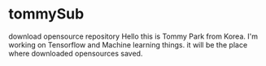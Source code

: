 # tommySub

download opensource repository
Hello this is Tommy Park from Korea.
I'm working on Tensorflow and Machine learning things.
it will be the place where downloaded opensources saved.
